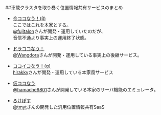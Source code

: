 ##車載クラスタを取り巻く位置情報共有サービスのまとめ

* [今ココなう！(β)](http://imakoko-gps.appspot.com/)  
ここではこれを本家とする。  
[@fujitalon](https://twitter.com/fujitalon)さんが開発・運用していたのだが、  
音信不通より事実上の運用終了状態。  

* [ドラココなう！](http://ch.nicovideo.jp/Wangdora/blomaga/ar893567)  
[@Wangdora](https://twitter.com/wangdora)さんが開発・運用している事実上の後継サービス。  

* [ココイコなう！(α)](http://www.hirakky.jp/kokoiko/)  
[hirakky]()さんが開発・運用している本家風サービス  

* [仮ココなう](https://github.com/hamache9821/ImacocoServer)  
[@hamache9801](https://twitter.com/hamache9801)さんが開発している本家のサーバ機能のエミュレータ。  

* [ろけぽす](https://locapos.com/)  
[@tmyt](https://twitter.com/tmyt)さんの開発した汎用位置情報共有SaaS  
